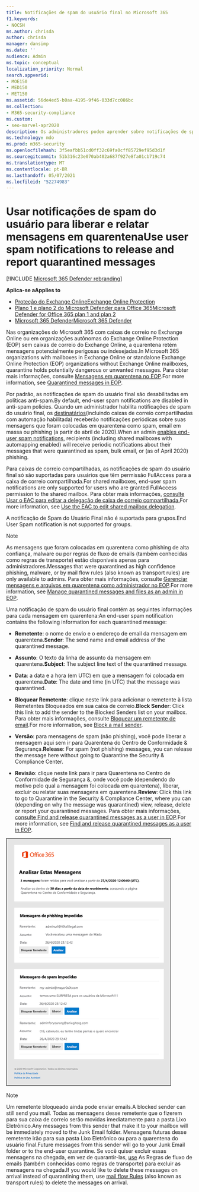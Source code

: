 ```yaml
---
title: Notificações de spam do usuário final no Microsoft 365
f1.keywords:
- NOCSH
ms.author: chrisda
author: chrisda
manager: dansimp
ms.date: ''
audience: Admin
ms.topic: conceptual
localization_priority: Normal
search.appverid:
- MOE150
- MED150
- MET150
ms.assetid: 56de4ed5-b0aa-4195-9f46-033d7cc086bc
ms.collection:
- M365-security-compliance
ms.custom:
- seo-marvel-apr2020
description: Os administradores podem aprender sobre notificações de spam do usuário final para mensagens em quarentena Proteção do Exchange Online (EOP).
ms.technology: mdo
ms.prod: m365-security
ms.openlocfilehash: 3f5eafbb51cd0ff32c69fa0cff85729ef95d3d1f
ms.sourcegitcommit: 51b316c23e070ab402a687f927e8fa01cb719c74
ms.translationtype: MT
ms.contentlocale: pt-BR
ms.lasthandoff: 05/07/2021
ms.locfileid: "52274983"
---
```

# <a name="use-user-spam-notifications-to-release-and-report-quarantined-messages"></a><span data-ttu-id="cfeb4-103">Usar notificações de spam do usuário para liberar e relatar mensagens em quarentena</span><span class="sxs-lookup"><span data-stu-id="cfeb4-103">Use user spam notifications to release and report quarantined messages</span></span>

[!INCLUDE [Microsoft 365 Defender rebranding](../includes/microsoft-defender-for-office.md)]

<span data-ttu-id="cfeb4-104">**Aplica-se a**</span><span class="sxs-lookup"><span data-stu-id="cfeb4-104">**Applies to**</span></span>
- [<span data-ttu-id="cfeb4-105">Proteção do Exchange Online</span><span class="sxs-lookup"><span data-stu-id="cfeb4-105">Exchange Online Protection</span></span>](exchange-online-protection-overview.md)
- [<span data-ttu-id="cfeb4-106">Plano 1 e plano 2 do Microsoft Defender para Office 365</span><span class="sxs-lookup"><span data-stu-id="cfeb4-106">Microsoft Defender for Office 365 plan 1 and plan 2</span></span>](defender-for-office-365.md)
- [<span data-ttu-id="cfeb4-107">Microsoft 365 Defender</span><span class="sxs-lookup"><span data-stu-id="cfeb4-107">Microsoft 365 Defender</span></span>](../defender/microsoft-365-defender.md)

<span data-ttu-id="cfeb4-108">Nas organizações do Microsoft 365 com caixas de correio no Exchange Online ou em organizações autônomas do Exchange Online Protection (EOP) sem caixas de correio do Exchange Online, a quarentena retém mensagens potencialmente perigosas ou indesejadas.</span><span class="sxs-lookup"><span data-stu-id="cfeb4-108">In Microsoft 365 organizations with mailboxes in Exchange Online or standalone Exchange Online Protection (EOP) organizations without Exchange Online mailboxes, quarantine holds potentially dangerous or unwanted messages.</span></span> <span data-ttu-id="cfeb4-109">Para obter mais informações, consulte [Mensagens em quarentena no EOP](quarantine-email-messages.md).</span><span class="sxs-lookup"><span data-stu-id="cfeb4-109">For more information, see [Quarantined messages in EOP](quarantine-email-messages.md).</span></span>

<span data-ttu-id="cfeb4-110">Por padrão, as notificações de spam do usuário final são desabilitadas em políticas anti-spam.</span><span class="sxs-lookup"><span data-stu-id="cfeb4-110">By default, end-user spam notifications are disabled in anti-spam policies.</span></span> <span data-ttu-id="cfeb4-111">Quando um administrador habilita notificações de spam do usuário final, os [destinatários](configure-your-spam-filter-policies.md#configure-end-user-spam-notifications)(incluindo caixas de correio compartilhadas com automação habilitada) receberão notificações periódicas sobre suas mensagens que foram colocadas em quarentena como spam, email em massa ou phishing (a partir de abril de 2020).</span><span class="sxs-lookup"><span data-stu-id="cfeb4-111">When an admin [enables end-user spam notifications](configure-your-spam-filter-policies.md#configure-end-user-spam-notifications), recipients (including shared mailboxes with automapping enabled) will receive periodic notifications about their messages that were quarantined as spam, bulk email, or (as of April 2020) phishing.</span></span>

<span data-ttu-id="cfeb4-112">Para caixas de correio compartilhadas, as notificações de spam do usuário final só são suportadas para usuários que têm permissão FullAccess para a caixa de correio compartilhada.</span><span class="sxs-lookup"><span data-stu-id="cfeb4-112">For shared mailboxes, end-user spam notifications are only supported for users who are granted FullAccess permission to the shared mailbox.</span></span> <span data-ttu-id="cfeb4-113">Para obter mais informações, [consulte Usar o EAC para editar a delegação de caixa de correio compartilhada.](/Exchange/collaboration-exo/shared-mailboxes#use-the-eac-to-edit-shared-mailbox-delegation)</span><span class="sxs-lookup"><span data-stu-id="cfeb4-113">For more information, see [Use the EAC to edit shared mailbox delegation](/Exchange/collaboration-exo/shared-mailboxes#use-the-eac-to-edit-shared-mailbox-delegation).</span></span>

<span data-ttu-id="cfeb4-114">A notificação de Spam do Usuário Final não é suportada para grupos.</span><span class="sxs-lookup"><span data-stu-id="cfeb4-114">End User Spam notification is not supported for groups.</span></span>

> [!NOTE]
> <span data-ttu-id="cfeb4-115">As mensagens que foram colocadas em quarentena como phishing de alta confiança, malware ou por regras de fluxo de emails (também conhecidas como regras de transporte) estão disponíveis apenas para administradores.</span><span class="sxs-lookup"><span data-stu-id="cfeb4-115">Messages that were quarantined as high confidence phishing, malware, or by mail flow rules (also known as transport rules) are only available to admins.</span></span> <span data-ttu-id="cfeb4-116">Para obter mais informações, consulte [Gerenciar mensagens e arquivos em quarentena como administrador no EOP](manage-quarantined-messages-and-files.md).</span><span class="sxs-lookup"><span data-stu-id="cfeb4-116">For more information, see [Manage quarantined messages and files as an admin in EOP](manage-quarantined-messages-and-files.md).</span></span>

<span data-ttu-id="cfeb4-117">Uma notificação de spam do usuário final contém as seguintes informações para cada mensagem em quarentena:</span><span class="sxs-lookup"><span data-stu-id="cfeb4-117">An end-user spam notification contains the following information for each quarantined message:</span></span>

- <span data-ttu-id="cfeb4-118">**Remetente**: o nome de envio e o endereço de email da mensagem em quarentena.</span><span class="sxs-lookup"><span data-stu-id="cfeb4-118">**Sender**: The send name and email address of the quarantined message.</span></span>

- <span data-ttu-id="cfeb4-119">**Assunto**: O texto da linha de assunto da mensagem em quarentena.</span><span class="sxs-lookup"><span data-stu-id="cfeb4-119">**Subject**: The subject line text of the quarantined message.</span></span>

- <span data-ttu-id="cfeb4-120">**Data**: a data e a hora (em UTC) em que a mensagem foi colocada em quarentena.</span><span class="sxs-lookup"><span data-stu-id="cfeb4-120">**Date**: The date and time (in UTC) that the message was quarantined.</span></span>

- <span data-ttu-id="cfeb4-121">**Bloquear Remetente**: clique neste link para adicionar o remetente à lista Remetentes Bloqueados em sua caixa de correio.</span><span class="sxs-lookup"><span data-stu-id="cfeb4-121">**Block Sender**: Click this link to add the sender to the Blocked Senders list on your mailbox.</span></span> <span data-ttu-id="cfeb4-122">Para obter mais informações, consulte [Bloquear um remetente de email](https://support.microsoft.com/office/b29fd867-cac9-40d8-aed1-659e06a706e4).</span><span class="sxs-lookup"><span data-stu-id="cfeb4-122">For more information, see [Block a mail sender](https://support.microsoft.com/office/b29fd867-cac9-40d8-aed1-659e06a706e4).</span></span>

- <span data-ttu-id="cfeb4-123">**Versão**: para mensagens de spam (não phishing), você pode liberar a mensagem aqui sem ir para Quarentena do Centro de Conformidade & Segurança.</span><span class="sxs-lookup"><span data-stu-id="cfeb4-123">**Release**: For spam (not phishing) messages, you can release the message here without going to Quarantine the Security & Compliance Center.</span></span>

- <span data-ttu-id="cfeb4-124">**Revisão**: clique neste link para ir para Quarentena no Centro de Conformidade de Segurança &, onde você pode (dependendo do motivo pelo qual a mensagem foi colocada em quarentena), liberar, excluir ou relatar suas mensagens em quarentena.</span><span class="sxs-lookup"><span data-stu-id="cfeb4-124">**Review**: Click this link to go to Quarantine in the Security & Compliance Center, where you can (depending on why the message was quarantined) view, release, delete or report your quarantined messages.</span></span> <span data-ttu-id="cfeb4-125">Para obter mais informações, [consulte Find and release quarantined messages as a user in EOP](find-and-release-quarantined-messages-as-a-user.md).</span><span class="sxs-lookup"><span data-stu-id="cfeb4-125">For more information, see [Find and release quarantined messages as a user in EOP](find-and-release-quarantined-messages-as-a-user.md).</span></span>

![Exemplo de notificação de spam do usuário final](../../media/end-user-spam-notification.png)

> [!NOTE]
> <span data-ttu-id="cfeb4-127">Um remetente bloqueado ainda pode enviar emails.</span><span class="sxs-lookup"><span data-stu-id="cfeb4-127">A blocked sender can still send you mail.</span></span> <span data-ttu-id="cfeb4-128">Todas as mensagens desse remetente que o fizerem para sua caixa de correio serão movidas imediatamente para a pasta Lixo Eletrônico.</span><span class="sxs-lookup"><span data-stu-id="cfeb4-128">Any messages from this sender that make it to your mailbox will be immediately moved to the Junk Email folder.</span></span> <span data-ttu-id="cfeb4-129">Mensagens futuras desse remetente irão para sua pasta Lixo Eletrônico ou para a quarentena do usuário final.</span><span class="sxs-lookup"><span data-stu-id="cfeb4-129">Future messages from this sender will go to your Junk Email folder or to the end-user quarantine.</span></span> <span data-ttu-id="cfeb4-130">Se você quiser excluir essas mensagens na chegada, em vez de quarantir-las, [use](/exchange/security-and-compliance/mail-flow-rules/mail-flow-rules) As Regras de fluxo de emails (também conhecidas como regras de transporte) para excluir as mensagens na chegada.</span><span class="sxs-lookup"><span data-stu-id="cfeb4-130">If you would like to delete these messages on arrival instead of quarantining them, use [mail flow Rules](/exchange/security-and-compliance/mail-flow-rules/mail-flow-rules) (also known as transport rules) to delete the messages on arrival.</span></span>